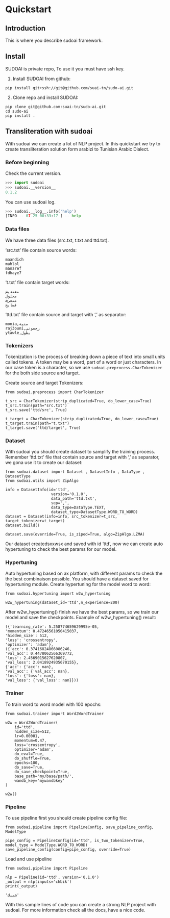 # Quickstart

## Introduction

This is where you describe sudoai framework.

## Install

SUDOAI is private repo, To use it you must have ssh key.


1. Install SUDOAI from github:

```
pip install git+ssh://git@github.com/suai-tn/sudo-ai.git
```


2. Clone repo and install SUDOAI:

```
pip clone git@github.com:suai-tn/sudo-ai.git
cd sudo-ai
pip install .
```

## Transliteration with sudoai

With sudoai we can create a lot of NLP project.
In this quickstart we try to create transliteration solution
form arabizi to Tunisian Arabic Dialect.

### Before beginning

Check the current version.

```python
>>> import sudoai
>>> sudoai.__version__
0.1.2
```

You can use sudoai log.

```python
>>> sudoai.__log__.info('help')
[INFO -- 07-25 00:33:17 ] -- help
```

### Data files

We have three data files (src.txt, t.txt and ttd.txt).

‘src.txt’ file contain source words:

```
maandich
mahlol
manaref
fdhaye7
```

‘t.txt’ file contain target words:

```
معنديش
محلول
منعرف
فضايح
```

‘ttd.txt’ file contain source and target with ‘,’ as separator:

```
monia,منية
raj3ouni,رجعوني
ytawle,يطول
```

### Tokenizers

Tokenization is the process of breaking down a piece of text into small units called tokens.
A token may be a word, part of a word or just characters.
In our case token is a character, so we use `sudoai.preprocess.CharTokenizer` for the both side
source and target.

Create source and target Tokenizers:

```
from sudoai.preprocess import CharTokenizer

t_src = CharTokenizer(strip_duplicated=True, do_lower_case=True)
t_src.train(path="src.txt")
t_src.save('ttd/src', True)

t_target = CharTokenizer(strip_duplicated=True, do_lower_case=True)
t_target.train(path="t.txt")
t_target.save('ttd/target', True)
```

### Dataset

With sudoai you should create dataset to samplify the training process.
Remember ‘ttd.txt’ file that contain source and target with ‘,’ as separator,
we gona use it to create our dataset:

```
from sudoai.dataset import Dataset , DatasetInfo , DataType , DatasetType
from sudoai.utils import ZipAlgo

info = DatasetInfo(id='ttd',
                    version='0.1.0',
                    data_path='ttd.txt',
                    sep=',',
                    data_type=DataType.TEXT,
                    dataset_type=DatasetType.WORD_TO_WORD)
dataset = Dataset(info=info, src_tokenizer=t_src, target_tokenizer=t_target)
dataset.build()

dataset.save(override=True, is_ziped=True, algo=ZipAlgo.LZMA)
```

Our dataset createdsxxwsx and saved with id ‘ttd’, now we can create auto hypertuning to check the best
params for our model.

### Hypertuning

Auto hypertuning based on ax platform, with different params to check the the best combinaison possible.
You should have a dataset saved for hypertuning module.
Create hypertuning for the model word to word:

```
from sudoai.hypertuning import w2w_hypertuning

w2w_hypertuning(dataset_id='ttd',n_experience=200)
```

After w2w_hypertuning() finish we have the best params, so we train our model and save the checkpoints.
Example of w2w_hypertuning() result:

```
({'learning_rate': 5.258774659629995e-05,
'momentum': 0.47246561050415037,
'hidden_size': 512,
'loss': 'crossentropy',
'optimizer': 'adam'},
({'acc': 0.37416824866086246,
'val_acc': 0.4478062566369772,
'loss': 2.4569015627620807,
'val_loss': 2.0418924935670155},
{'acc': {'acc': nan},
'val_acc': {'val_acc': nan},
'loss': {'loss': nan},
'val_loss': {'val_loss': nan}}))
```

### Trainer

To train word to word model with 100 epochs:

```
from sudoai.trainer import Word2WordTrainer

w2w = Word2WordTrainer(
    id='ttd',
    hidden_size=512,
    lr=0.00001,
    momentum=0.47,
    loss='crossentropy',
    optimizer='adam',
    do_eval=True,
    do_shuffle=True,
    epochs=100,
    do_save=True,
    do_save_checkpoint=True,
    base_path='my/base/path/',
    wandb_key='mywandbkey'
)

w2w()
```

### Pipeline

To use pipeline first you should create pipeline config file:

```
from sudoai.pipeline import PipelineConfig, save_pipeline_config, ModelType

pipe_config = PipelineConfig(id='ttd', is_two_tokenizer=True, model_type = ModelType.WORD_TO_WORD)
save_pipeline_config(config=pipe_config, override=True)
```

Load and use pipeline

```
from sudoai.pipeline import Pipeline

nlp = Pipeline(id='ttd', version='0.1.0')
_output = nlp(inputs='chbik')
print(_output)

'شبيك'
```

With this sample lines of code you can create a strong NLP project with sudoai.
For more information check all the docs, have a nice code.

